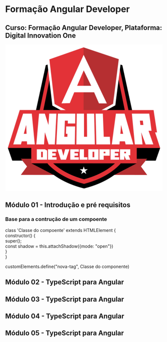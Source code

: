 # Formação Angular Developer
## Curso: Formação Angular Developer, Plataforma: Digital Innovation One
![imagem](/Imagens/Logo-Angular-Developer.webp)

## Módulo 01 - Introdução e pré requisitos

### Base para a contrução de um compoente

class 'Classe do compoente' extends HTMLElement { \
    constructor() {  \
      super();     \
      const shadow = this.attachShadow({mode: "open"})  \
    }  
}   

customElements.define("nova-tag", Classe do componente)  

## Módulo 02 - TypeScript para Angular
## Módulo 03 - TypeScript para Angular
## Módulo 04 - TypeScript para Angular
## Módulo 05 - TypeScript para Angular
